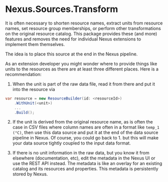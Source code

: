 # Nexus.Sources.Transform

It is often necessary to shorten resource names, extract units from resource names, set resource group memberships, or perform other transformations on the original resource catalog. This package provides these (and more) features and removes the need for individual Nexus extensions to implement them themselves.

The idea is to place this source at the end in the Nexus pipeline.

As an extension developer you might wonder where to provide things like units to the resources as there are at least three different places. Here is a recommendation:

1. When the unit is part of the raw data file, read it from there and put it into the resource via

```cs 
var resource = new ResourceBuilder(id: <resourceId>)
    .WithUnit(<unit>)
    ...
    .Build();
```

2. If the unit is derived from the original resource name, as is often the case in CSV files where column names are often in a format like `temp_1 (°C)`, then use this data source and put it at the end of the data source pipeline in Nexus. Of course, you could go back to 1. but this will make your data source tightly coupled to the input data format.

3. If there is no unit information in the raw data, but you know it from elsewhere (documentation, etc), edit the metadata in the Nexus UI or use the REST API instead. The metadata is like an overlay for an existing catalog and its resources and properties. This metadata is persistently stored by Nexus.